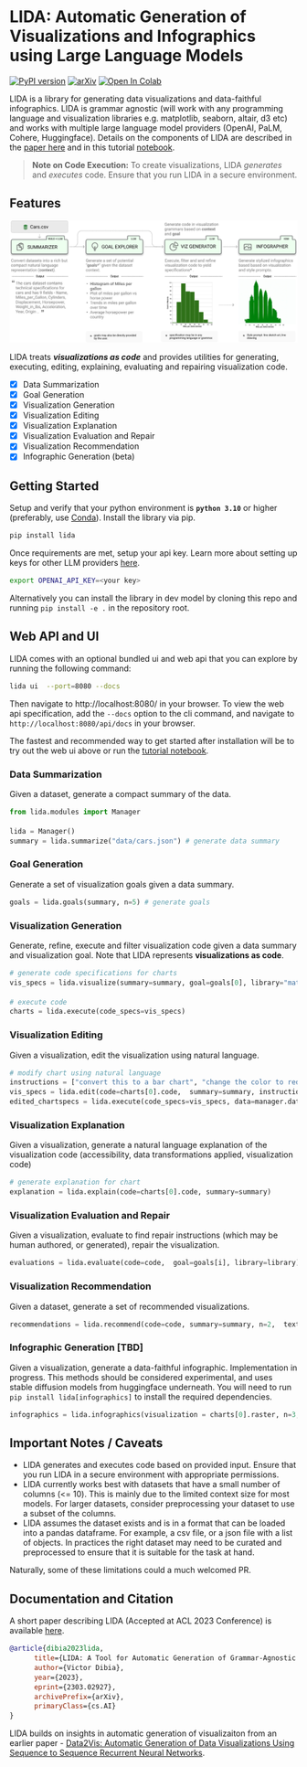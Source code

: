 # LIDA: Automatic Generation of Visualizations and Infographics using Large Language Models

[![PyPI version](https://badge.fury.io/py/lida.svg)](https://badge.fury.io/py/lida)
[![arXiv](https://img.shields.io/badge/arXiv-2303.02927-<COLOR>.svg)](https://arxiv.org/abs/2303.02927)
<a target="_blank" href="https://colab.research.google.com/github/microsoft/lida/blob/main/notebooks/tutorial.ipynb">
<img src="https://colab.research.google.com/assets/colab-badge.svg" alt="Open In Colab"/>
</a>

<!-- <img src="docs/images/lidascreen.png" width="100%" /> -->

LIDA is a library for generating data visualizations and data-faithful infographics. LIDA is grammar agnostic (will work with any programming language and visualization libraries e.g. matplotlib, seaborn, altair, d3 etc) and works with multiple large language model providers (OpenAI, PaLM, Cohere, Huggingface). Details on the components of LIDA are described in the [paper here](https://arxiv.org/abs/2303.02927) and in this tutorial [notebook](notebooks/tutorial.ipynb).

> **Note on Code Execution:**
> To create visualizations, LIDA _generates_ and _executes_ code.
> Ensure that you run LIDA in a secure environment.

## Features

![lida components](docs/images/lidamodules.jpg)

LIDA treats _**visualizations as code**_ and provides utilities for generating, executing, editing, explaining, evaluating and repairing visualization code.

- [x] Data Summarization
- [x] Goal Generation
- [x] Visualization Generation
- [x] Visualization Editing
- [x] Visualization Explanation
- [x] Visualization Evaluation and Repair
- [x] Visualization Recommendation
- [x] Infographic Generation (beta)

## Getting Started

Setup and verify that your python environment is **`python 3.10`** or higher (preferably, use [Conda](https://docs.conda.io/en/main/miniconda.html#installing)). Install the library via pip.

```bash
pip install lida
```

Once requirements are met, setup your api key. Learn more about setting up keys for other LLM providers [here](https://github.com/victordibia/llmx).

```bash
export OPENAI_API_KEY=<your key>
```

Alternatively you can install the library in dev model by cloning this repo and running `pip install -e .` in the repository root.

## Web API and UI

LIDA comes with an optional bundled ui and web api that you can explore by running the following command:

```bash
lida ui  --port=8080 --docs
```

Then navigate to http://localhost:8080/ in your browser. To view the web api specification, add the `--docs` option to the cli command, and navigate to `http://localhost:8080/api/docs` in your browser.

The fastest and recommended way to get started after installation will be to try out the web ui above or run the [tutorial notebook](notebooks/tutorial.ipynb).

### Data Summarization

Given a dataset, generate a compact summary of the data.

```python
from lida.modules import Manager

lida = Manager()
summary = lida.summarize("data/cars.json") # generate data summary
```

### Goal Generation

Generate a set of visualization goals given a data summary.

```python
goals = lida.goals(summary, n=5) # generate goals
```

### Visualization Generation

Generate, refine, execute and filter visualization code given a data summary and visualization goal. Note that LIDA represents **visualizations as code**.

```python
# generate code specifications for charts
vis_specs = lida.visualize(summary=summary, goal=goals[0], library="matplotlib") # seaborn, ggplot ..

# execute code
charts = lida.execute(code_specs=vis_specs)
```

### Visualization Editing

Given a visualization, edit the visualization using natural language.

```python
# modify chart using natural language
instructions = ["convert this to a bar chart", "change the color to red", "change y axes label to Fuel Efficiency"]
vis_specs = lida.edit(code=charts[0].code,  summary=summary, instructions=instructions)
edited_chartspecs = lida.execute(code_specs=vis_specs, data=manager.data)

```

### Visualization Explanation

Given a visualization, generate a natural language explanation of the visualization code (accessibility, data transformations applied, visualization code)

```python
# generate explanation for chart
explanation = lida.explain(code=charts[0].code, summary=summary)
```

### Visualization Evaluation and Repair

Given a visualization, evaluate to find repair instructions (which may be human authored, or generated), repair the visualization.

```python
evaluations = lida.evaluate(code=code,  goal=goals[i], library=library)
```

### Visualization Recommendation

Given a dataset, generate a set of recommended visualizations.

```python
recommendations = lida.recommend(code=code, summary=summary, n=2,  textgen_config=textgen_config)
```

### Infographic Generation [TBD]

Given a visualization, generate a data-faithful infographic. Implementation in progress. This methods should be considered experimental, and uses stable diffusion models from huggingface underneath. You will need to run `pip install lida[infographics]` to install the required dependencies.

```python
infographics = lida.infographics(visualization = charts[0].raster, n=3, style_prompt="line art")
```

## Important Notes / Caveats

- LIDA generates and executes code based on provided input. Ensure that you run LIDA in a secure environment with appropriate permissions.
- LIDA currently works best with datasets that have a small number of columns (<= 10). This is mainly due to the limited context size for most models. For larger datasets, consider preprocessing your dataset to use a subset of the columns.
- LIDA assumes the dataset exists and is in a format that can be loaded into a pandas dataframe. For example, a csv file, or a json file with a list of objects. In practices the right dataset may need to be curated and preprocessed to ensure that it is suitable for the task at hand.

Naturally, some of these limitations could a much welcomed PR.

## Documentation and Citation

A short paper describing LIDA (Accepted at ACL 2023 Conference) is available [here](https://arxiv.org/abs/2303.02927).

```bibtex
@article{dibia2023lida,
      title={LIDA: A Tool for Automatic Generation of Grammar-Agnostic Visualizations and Infographics using Large Language Models},
      author={Victor Dibia},
      year={2023},
      eprint={2303.02927},
      archivePrefix={arXiv},
      primaryClass={cs.AI}
}
```

LIDA builds on insights in automatic generation of visualizaiton from an earlier paper - [Data2Vis: Automatic Generation of Data Visualizations Using Sequence to Sequence Recurrent Neural Networks](https://arxiv.org/abs/1804.03126).
